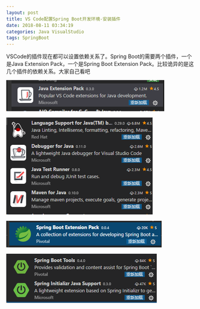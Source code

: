 ```yaml
---
layout: post
title: VS Code配置Spring Boot开发环境-安装插件
date: 2018-08-11 03:34:19
categories: Java VisualStudio
tags: SpringBoot
---
```


VSCode的插件现在都可以设置依赖关系了。Spring Boot的需要两个插件，一个是Java Extension Pack，一个是Spring Boot Extension Pack。比较诡异的是这几个插件的依赖关系。大家自己看吧

![](/images/2018/08/image.png)

![](/images/2018/08/image-1.png)

![](/images/2018/08/image-2.png)

![](/images/2018/08/image-3.png)
